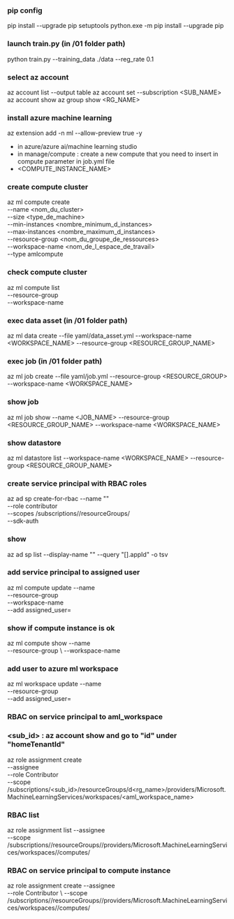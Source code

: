 ### pip config
pip install --upgrade pip setuptools
python.exe -m pip install --upgrade pip

### launch train.py (in /01 folder path)
python train.py --training_data ./data --reg_rate 0.1

### select az account
az account list --output table
az account set --subscription <SUB_NAME>
az account show
az group show <RG_NAME>

### install azure machine learning 
az extension add -n ml --allow-preview true -y

* in azure/azure ai/machine learning studio
* in manage/compute : create a new compute that you need to insert in compute parameter in job.yml file
* <COMPUTE_INSTANCE_NAME>

### create compute cluster
az ml compute create \
  --name <nom_du_cluster> \
  --size <type_de_machine> \
  --min-instances <nombre_minimum_d_instances> \
  --max-instances <nombre_maximum_d_instances> \
  --resource-group <nom_du_groupe_de_ressources> \
  --workspace-name <nom_de_l_espace_de_travail> \
  --type amlcompute

### check compute cluster
az ml compute list \
  --resource-group <resource-group> \
  --workspace-name <workspace-name>

### exec data asset (in /01 folder path)
az ml data create --file yaml/data_asset.yml --workspace-name <WORKSPACE_NAME> --resource-group <RESOURCE_GROUP_NAME>

### exec job (in /01 folder path)
az ml job create --file yaml/job.yml --resource-group <RESOURCE_GROUP> --workspace-name <WORKSPACE_NAME>

### show job
az ml job show --name <JOB_NAME> --resource-group <RESOURCE_GROUP_NAME> --workspace-name <WORKSPACE_NAME>

### show datastore
az ml datastore list --workspace-name <WORKSPACE_NAME> --resource-group <RESOURCE_GROUP_NAME>

### create service principal with RBAC roles
az ad sp create-for-rbac --name "<service-principal-name>" \
  --role contributor \
  --scopes /subscriptions/<subscription-id>/resourceGroups/<your-resource-group-name> \
  --sdk-auth

### show <client-id-du-service-principal>
az ad sp list --display-name "<service-principal-name>" --query "[].appId" -o tsv

### add service principal to assigned user
az ml compute update --name <nom-de-l-instance-de-calcul> \
    --resource-group <nom-du-groupe-de-ressources> \
    --workspace-name <nom-du-workspace-aml> \
    --add assigned_user=<client-id-du-service-principal>

### show if compute instance is ok
az ml compute show --name <nom-de-l-instance-de-calcul> \
 --resource-group <nom-du-groupe-de-ressources> \ 
 --workspace-name <nom-du-workspace-aml>

### add user to azure ml workspace
az ml workspace update --name <nom-du-workspace-aml> \
    --resource-group <nom-du-groupe-de-ressources> \
    --add assigned_user=<client-id-du-service-principal>

### RBAC on service principal to aml_workspace
### <sub_id> : az account show and go to "id" under "homeTenantId"
az role assignment create \
  --assignee <client-id-du-service-principal> \
  --role Contributor \
  --scope /subscriptions/<sub_id>/resourceGroups/d<rg_name>/providers/Microsoft.MachineLearningServices/workspaces/<aml_workspace_name>

### RBAC list
az role assignment list --assignee <service-principal-id> \
  --scope /subscriptions/<subscription-id>/resourceGroups/<resource-group>/providers/Microsoft.MachineLearningServices/workspaces/<workspace-name>/computes/<compute-name>

### RBAC on service principal to compute instance
az role assignment create --assignee <service-principal-id> \
  --role Contributor \ 
  --scope /subscriptions/<subscription-id>/resourceGroups/<resource-group>/providers/Microsoft.MachineLearningServices/workspaces/<workspace-name>/computes/<compute-name>




  